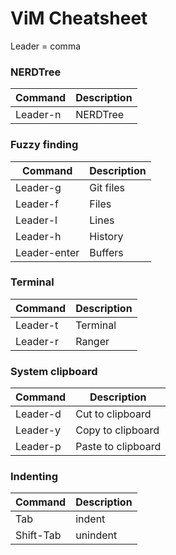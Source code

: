 # ViM Cheatsheet

Leader = comma

### NERDTree

| Command | Description |
| --- | --- |
| Leader-n | NERDTree |

### Fuzzy finding
| Command | Description |
| --- | --- |
| Leader-g | Git files |
| Leader-f | Files |
| Leader-l | Lines |
| Leader-h | History |
| Leader-enter | Buffers |

### Terminal
| Command | Description |
| --- | --- |
| Leader-t | Terminal |
| Leader-r | Ranger |

### System clipboard
| Command | Description |
| --- | --- |
| Leader-d | Cut to clipboard |
| Leader-y | Copy to clipboard |
| Leader-p | Paste to clipboard |

### Indenting
| Command | Description |
| --- | --- |
| Tab | indent |
| Shift-Tab | unindent |
